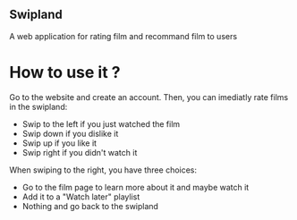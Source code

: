 ## Swipland
A web application for rating film and recommand film to users

# How to use it ?
Go to the website and create an account. Then, you can imediatly rate films in the swipland:
- Swip to the left if you just watched the film
- Swip down if you dislike it
- Swip up if you like it
- Swip right if you didn't watch it

When swiping to the right, you have three choices:
- Go to the film page to learn more about it and maybe watch it
- Add it to a "Watch later" playlist
- Nothing and go back to the swipland
